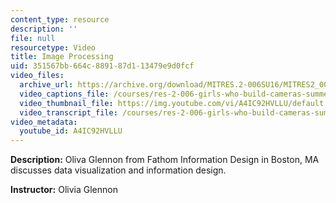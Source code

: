 ```yaml
---
content_type: resource
description: ''
file: null
resourcetype: Video
title: Image Processing
uid: 351567bb-664c-8891-87d1-13479e9d0fcf
video_files:
  archive_url: https://archive.org/download/MITRES.2-006SU16/MITRES2_006SU16_talk7_300k.mp4
  video_captions_file: /courses/res-2-006-girls-who-build-cameras-summer-2016/dfbe5848ebe5502696b59c9b62f878d4_A4IC92HVLLU.vtt
  video_thumbnail_file: https://img.youtube.com/vi/A4IC92HVLLU/default.jpg
  video_transcript_file: /courses/res-2-006-girls-who-build-cameras-summer-2016/b1cc64e4ea882ddfa9ce2d61db44ed36_A4IC92HVLLU.pdf
video_metadata:
  youtube_id: A4IC92HVLLU
---
```


**Description:** Oliva Glennon from Fathom Information Design in Boston, MA discusses data visualization and information design.

**Instructor:** Olivia Glennon